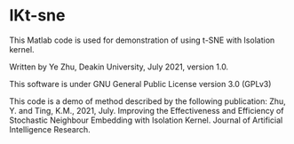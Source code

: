 # IKt-sne

This Matlab code is used for demonstration of using t-SNE with Isolation kernel.

Written by Ye Zhu, Deakin University, July 2021, version 1.0.

This software is under GNU General Public License version 3.0 (GPLv3)

This code is a demo of method described by the following publication: Zhu, Y. and Ting, K.M., 2021, July. Improving the Effectiveness and Efficiency of Stochastic Neighbour Embedding with Isolation Kernel. Journal of Artificial Intelligence Research.
